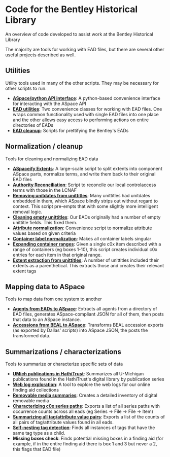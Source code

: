 # Code for the Bentley Historical Library
An overview of code developed to assist work at the Bentley Historical Library

The majority are tools for working with EAD files, but there are several other useful projects described as well.


## Utilities
Utility tools used in many of the other scripts. They may be necessary for other scripts to run.

* __[ASpace/python API interface](https://github.com/walkerdb/bentley_code/tree/master/utilities/aspace_interface)__: A python-based convenience interface for interacting with the ASpace API
* __[EAD utilities](https://github.com/walkerdb/bentley_code/tree/master/utilities/ead_utilities)__: Two convenience classes for working with EAD files. One wraps common functionality used with single EAD files into one place and the other allows easy access to performing actions on entire directories of EADs
* __[EAD cleanup](https://github.com/walkerdb/bentley_code/tree/master/utilities/ead_cleanup)__: Scripts for prettifying the Bentley's EADs

## Normalization / cleanup
Tools for cleaning and normalizing EAD data

* __[ASpaceify Extents](https://github.com/walkerdb/bentley_code/tree/master/normalization/aspaceify_extents)__: A large-scale script to split extents into component ASpace parts, normalize terms, and write them back to their original EAD files
* __[Authority Reconciliation](https://github.com/walkerdb/bentley_code/tree/master/normalization/authority_reconciliation)__: Script to reconcile our local controlaccess terms with those in the LCNAF
* __[Removing unitdates from unittitles](https://github.com/walkerdb/bentley_code/tree/master/normalization/unitdates_in_unittitles)__: Many unittitles had unitdates embedded in them, which ASpace blindly strips out without regard to context. This script pre-empts that with some slightly more intelligent removal logic.
* __[Cleaning empty unittitles](https://github.com/walkerdb/bentley_code/tree/master/normalization/empty_unittitle_fix)__: Our EADs originally had a number of empty unittitle fields. This fixed them.
* __[Attribute normalization](https://github.com/walkerdb/bentley_code/tree/master/normalization/attribute_normalization)__: Convenience script to normalize attribute values based on given criteria
* __[Container label normalization](https://github.com/walkerdb/bentley_code/tree/master/normalization/container_labels)__: Makes all container labels singular
* __[Expanding container ranges](https://github.com/walkerdb/bentley_code/tree/master/normalization/expand_container_ranges)__: Given a single c0x item described with a range of containers (eg boxes 1-10), this script creates individual c0x entries for each item in that original range.
* __[Extent extraction from unittitles](https://github.com/walkerdb/bentley_code/tree/master/normalization/unittitle_parentheticals)__: A number of unittitles included their extents as a parenthetical. This extracts those and creates their relevant extent tags

## Mapping data to ASpace
Tools to map data from one system to another

* __[Agents from EADs to ASpace](https://github.com/walkerdb/bentley_code/tree/master/mapping/aspace_agent_mapping)__: Extracts all agents from a directory of EAD files, generates ASpace-compliant JSON for all of them, then posts that data to an ASpace instance.
* __[Accessions from BEAL to ASpace](https://github.com/walkerdb/bentley_code/tree/master/mapping/accession_mapping)__: Transforms BEAL accession exports (as exported by Dallas' scripts) into ASpace JSON, the posts the transformed data.

## Summarizations / characterizations
Tools to summarize or characterize specific sets of data

* __[UMich publications in HathiTrust](https://github.com/bentley-historical-library/UMich_HathiTrust_Pub_Summaries)__: Summarizes all U-Michigan publications found in the HathiTrust's digital library by publication series
* __[Web log exploration](https://github.com/walkerdb/bentley_code/tree/master/summarization/web_logs)__: A tool to explore the web logs for our online finding aid collections
* __[Removable media summaries](https://github.com/walkerdb/bentley_code/tree/master/summarization/removable_media_summaries)__: Creates a detailed inventory of digital removable media
* __[Characterizing c0x series paths](https://github.com/walkerdb/bentley_code/tree/master/summarization/c0x_series_paths)__: Exports a list of all series paths with occurrence counts across all eads (eg Series -> File -> File -> Item)
* __[Summarizing all tag/attribute value pairs](https://github.com/walkerdb/bentley_code/tree/master/summarization/tag_attribute_counts)__: Exports a list of the counts of all pairs of tag/attribute values found in all eads.
* __[Self-nesting tag detection](https://github.com/walkerdb/bentley_code/tree/master/summarization/check_tag_nesting)__: Finds all instances of tags that have the same tag type as a child. 
* __Missing boxes check__: Finds potential missing boxes in a finding aid (for example, if in the entire finding aid there is box 1 and 3 but never a 2, this flags that EAD file)
